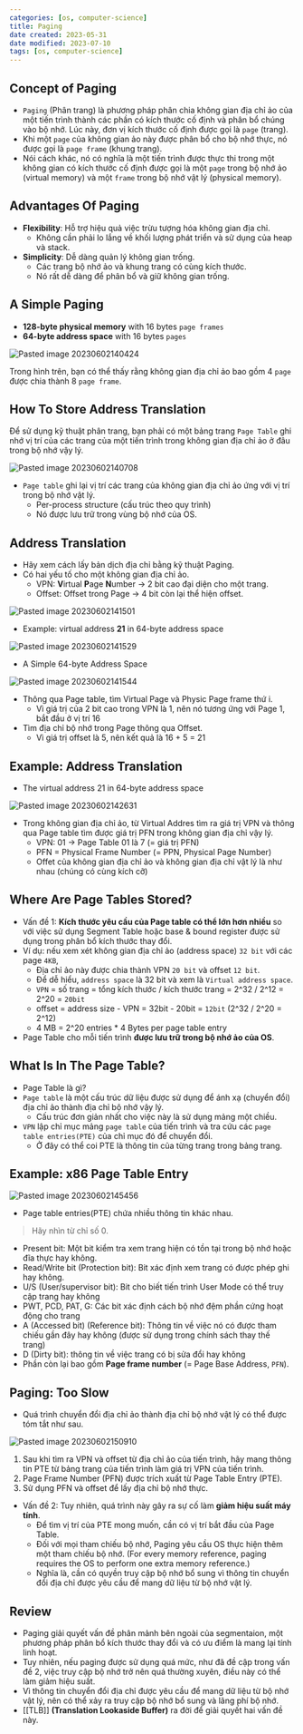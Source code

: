 ```yaml
---
categories: [os, computer-science]
title: Paging
date created: 2023-05-31
date modified: 2023-07-10
tags: [os, computer-science]
---
```


## Concept of Paging

- `Paging` (Phân trang) là phương pháp phân chia không gian địa chỉ ảo của một tiến trình thành các phần có kích thước cố định và phân bổ chúng vào bộ nhớ. Lúc này, đơn vị kích thước cố định được gọi là `page` (trang).
- Khi một `page` của không gian ảo này được phân bổ cho bộ nhớ thực, nó được gọi là `page frame` (khung trang).
- Nói cách khác, nó có nghĩa là một tiến trình được thực thi trong một không gian có kích thước cố định được gọi là một `page` trong bộ nhớ ảo (virtual memory) và một `frame` trong bộ nhớ vật lý (physical memory).

## Advantages Of Paging

- **Flexibility**: Hỗ trợ hiệu quả việc trừu tượng hóa không gian địa chỉ.
	- Không cần phải lo lắng về khối lượng phát triển và sử dụng của heap và stack.  
- **Simplicity**: Dễ dàng quản lý không gian trống.
	- Các trang bộ nhớ ảo và khung trang có cùng kích thước.
	- Nó rất dễ dàng để phân bổ và giữ không gian trống.

## A Simple Paging

- **128-byte physical memory** with 16 bytes `page frames`
- **64-byte address space** with 16 bytes `pages`

![Pasted image 20230602140424](https://raw.githubusercontent.com/vanhung4499/images/master/snap/Pasted%20image%2020230602140424.png)

Trong hình trên, bạn có thể thấy rằng không gian địa chỉ ảo bao gồm 4 `page` được chia thành 8 `page frame`.

## How To Store Address Translation

Để sử dụng kỹ thuật phân trang, bạn phải có một bảng trang `Page Table` ghi nhớ vị trí của các trang của một tiến trình trong không gian địa chỉ ảo ở đâu trong bộ nhớ vậy lý.

![Pasted image 20230602140708](https://raw.githubusercontent.com/vanhung4499/images/master/snap/Pasted%20image%2020230602140708.png)

- `Page table` ghi lại vị trí các trang của không gian địa chỉ ảo ứng với vị trí trong bộ nhớ vật lý.
	- Per-process structure (cấu trúc theo quy trình)
	- Nó được lưu trữ trong vùng bộ nhớ của OS.

## Address Translation

- Hãy xem cách lấy bản dịch địa chỉ bằng kỹ thuật Paging.
- Có hai yếu tố cho một không gian địa chỉ ảo.
	- VPN: **V**irtual **P**age **N**umber -> 2 bit cao đại diện cho một trang.
	- Offset: Offset trong Page -> 4 bit còn lại thể hiện offset.

![Pasted image 20230602141501](https://raw.githubusercontent.com/vanhung4499/images/master/snap/Pasted%20image%2020230602141501.png)

- Example: virtual address **21** in 64-byte address space

![Pasted image 20230602141529](https://raw.githubusercontent.com/vanhung4499/images/master/snap/Pasted%20image%2020230602141529.png)

- A Simple 64-byte Address Space

![Pasted image 20230602141544](https://raw.githubusercontent.com/vanhung4499/images/master/snap/Pasted%20image%2020230602141544.png)

- Thông qua Page table, tìm Virtual Page và Physic Page frame thứ i.
	- Vì giá trị của 2 bit cao trong VPN là 1, nên nó tương ứng với Page 1, bắt đầu ở vị trí 16  
- Tìm địa chỉ bộ nhớ trong Page thông qua Offset.
	- Vì giá trị offset là 5, nên kết quả là 16 + 5 = 21

## Example: Address Translation

- The virtual address 21 in 64-byte address space

![Pasted image 20230602142631](https://raw.githubusercontent.com/vanhung4499/images/master/snap/Pasted%20image%2020230602142631.png)

- Trong không gian địa chỉ ảo, từ Virtual Addres tìm ra giá trị VPN và thông qua Page table tìm được giá trị PFN trong không gian địa chỉ vậy lý.
	- VPN: 01 -> Page Table 01 là 7 (= giá trị PFN)
	- PFN = Physical Frame Number (= PPN, Physical Page Number)
	- Offet của không gian địa chỉ ảo và không gian địa chỉ vật lý là như nhau (chúng có cùng kích cỡ)

## Where Are Page Tables Stored?

- Vấn đề 1: **Kích thước yêu cầu của Page table có thể lớn hơn nhiều** so với việc sử dụng Segment Table hoặc base & bound register được sử dụng trong phân bổ kích thước thay đổi.
- Ví dụ: nếu xem xét không gian địa chỉ ảo (address space) `32 bit` với các page `4KB`,
	- Địa chỉ ảo này được chia thành VPN `20 bit` và offset `12 bit`.
	- Để dễ hiểu, `address space` là 32 bit và xem là `Virtual address space`.
	- `VPN` = số trang = tổng kích thước / kích thước trang = 2^32 / 2^12 = 2^20 = `20bit`
	- offset = address size - VPN = 32bit - 20bit = `12bit` (2^32 / 2^20 = 2^12)
	- 4 MB = 2^20 entries * 4 Bytes per page table entry
- Page Table cho mỗi tiến trình **được lưu trữ trong bộ nhớ ảo của OS**.

## What Is In The Page Table?

- Page Table là gì?
- `Page table` là một cấu trúc dữ liệu được sử dụng để ánh xạ (chuyển đổi) địa chỉ ảo thành địa chỉ bộ nhớ vậy lý.
	- Cấu trúc đơn giản nhất cho việc này là sử dụng mảng một chiều.
- `VPN` lập chỉ mục mảng `page table` của tiến trình và tra cứu các `page table entries(PTE)` của chỉ mục đó để chuyển đổi.
	- Ở đây có thể coi PTE là thông tin của từng trang trong bảng trang.

## Example: x86 Page Table Entry

![Pasted image 20230602145456](https://raw.githubusercontent.com/vanhung4499/images/master/snap/Pasted%20image%2020230602145456.png)

- Page table entries(PTE) chứa nhiều thông tin khác nhau.

> Hãy nhìn từ chỉ số 0.

- Present bit: Một bit kiểm tra xem trang hiện có tồn tại trong bộ nhớ hoặc đĩa thực hay không.
- Read/Write bit (Protection bit): Bit xác định xem trang có được phép ghi hay không.
- U/S (User/supervisor bit): Bit cho biết tiến trình User Mode có thể truy cập trang hay không
- PWT, PCD, PAT, G: Các bit xác định cách bộ nhớ đệm phần cứng hoạt động cho trang
- A (Accessed bit) (Reference bit): Thông tin về việc nó có được tham chiếu gần đây hay không (được sử dụng trong chính sách thay thế trang)
- D (Dirty bit): thông tin về việc trang có bị sửa đổi hay không
- Phần còn lại bao gồm **Page frame number** (= Page Base Address, `PFN`).

## Paging: **Too Slow**

- Quá trình chuyển đổi địa chỉ ảo thành địa chỉ bộ nhớ vật lý có thể được tóm tắt như sau.

![Pasted image 20230602150910](https://raw.githubusercontent.com/vanhung4499/images/master/snap/Pasted%20image%2020230602150910.png)

1. Sau khi tìm ra VPN và offset từ địa chỉ ảo của tiến trình, hãy mang thông tin PTE từ bảng trang của tiến trình làm giá trị VPN của tiến trình.
2. Page Frame Number (PFN) được trích xuất từ ​​Page Table Entry (PTE).
3. Sử dụng PFN và offset để lấy địa chỉ bộ nhớ thực.

- Vấn đề 2: Tuy nhiên, quá trình này gây ra sự cố làm **giảm hiệu suất máy tính**.
	- Để tìm vị trí của PTE mong muốn, cần có vị trí bắt đầu của Page Table.
	- Đối với mọi tham chiếu bộ nhớ, Paging yêu cầu OS thực hiện thêm một tham chiếu bộ nhớ. (For every memory reference, paging requires the OS to perform one extra memory reference.)
	- Nghĩa là, cần có quyền truy cập bộ nhớ bổ sung vì thông tin chuyển đổi địa chỉ được yêu cầu để mang dữ liệu từ bộ nhớ vật lý.

## Review

- Paging giải quyết vấn đề phân mảnh bên ngoài của segmentaion, một phương pháp phân bổ kích thước thay đổi và có ưu điểm là mang lại tính linh hoạt.
- Tuy nhiên, nếu paging được sử dụng quá mức, như đã đề cập trong vấn đề 2, việc truy cập bộ nhớ trở nên quá thường xuyên, điều này có thể làm giảm hiệu suất.
- Vì thông tin chuyển đổi địa chỉ được yêu cầu để mang dữ liệu từ bộ nhớ vật lý, nên có thể xảy ra truy cập bộ nhớ bổ sung và lãng phí bộ nhớ.
 - [[TLB]] **(Translation Lookaside Buffer)** ra đời để giải quyết hai vấn đề này.
